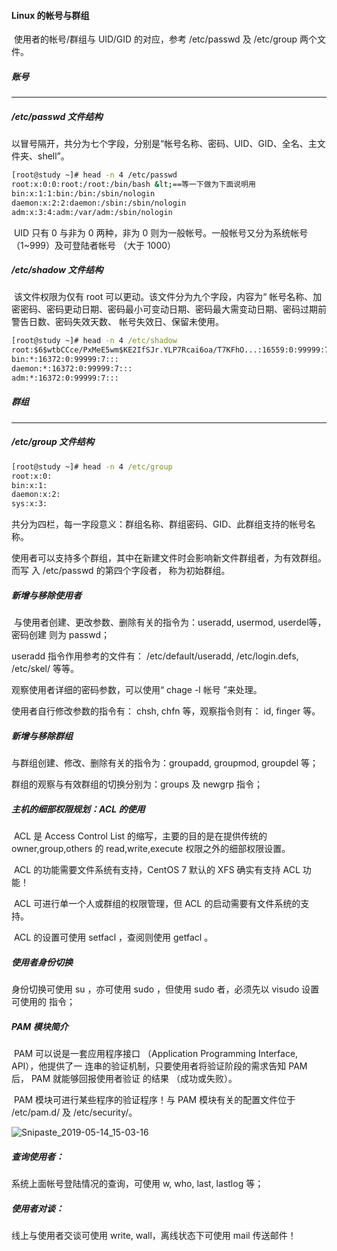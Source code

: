 #### Linux 的帐号与群组

​	使用者的帐号/群组与 UID/GID 的对应，参考 /etc/passwd 及 /etc/group 两个文件。

##### 账号

------

##### /etc/passwd 文件结构

​	以冒号隔开，共分为七个字段，分别是“帐号名称、密码、UID、GID、全名、主文件夹、shell”。

```bash
[root@study ~]# head -n 4 /etc/passwd
root:x:0:0:root:/root:/bin/bash &lt;==等一下做为下面说明用
bin:x:1:1:bin:/bin:/sbin/nologin
daemon:x:2:2:daemon:/sbin:/sbin/nologin
adm:x:3:4:adm:/var/adm:/sbin/nologin
```

​	UID 只有 0 与非为 0 两种，非为 0 则为一般帐号。一般帐号又分为系统帐号 （1~999）及可登陆者帐号 （大于 1000）

#####  /etc/shadow 文件结构

​	该文件权限为仅有 root 可以更动。该文件分为九个字段，内容为“ 帐号名称、加密密码、密码更动日期、密码最小可变动日期、密码最大需变动日期、密码过期前警告日数、密码失效天数、 帐号失效日、保留未使用。

```cmd
[root@study ~]# head -n 4 /etc/shadow
root:$6$wtbCCce/PxMeE5wm$KE2IfSJr.YLP7Rcai6oa/T7KFhO...:16559:0:99999:7::: &lt;==下面说明用
bin:*:16372:0:99999:7:::
daemon:*:16372:0:99999:7:::
adm:*:16372:0:99999:7:::
```

##### 群组

------

##### /etc/group 文件结构

```cmd
[root@study ~]# head -n 4 /etc/group
root:x:0:
bin:x:1:
daemon:x:2:
sys:x:3:
```

共分为四栏，每一字段意义：群组名称、群组密码、GID、此群组支持的帐号名称。

使用者可以支持多个群组，其中在新建文件时会影响新文件群组者，为有效群组。而写
入 /etc/passwd 的第四个字段者， 称为初始群组。

##### 新增与移除使用者

​	与使用者创建、更改参数、删除有关的指令为：useradd, usermod, userdel等，密码创建
则为 passwd；

useradd 指令作用参考的文件有： /etc/default/useradd, /etc/login.defs, /etc/skel/ 等等。

观察使用者详细的密码参数，可以使用“ chage -l 帐号 ”来处理。

使用者自行修改参数的指令有： chsh, chfn 等，观察指令则有： id, finger 等。

##### 新增与移除群组

与群组创建、修改、删除有关的指令为：groupadd, groupmod, groupdel 等；

群组的观察与有效群组的切换分别为：groups 及 newgrp 指令；

##### 主机的细部权限规划：ACL 的使用

​	ACL 是 Access Control List 的缩写，主要的目的是在提供传统的 owner,group,others 的
read,write,execute 权限之外的细部权限设置。

​	ACL 的功能需要文件系统有支持，CentOS 7 默认的 XFS 确实有支持 ACL 功能！

​	ACL 可进行单一个人或群组的权限管理，但 ACL 的启动需要有文件系统的支持。

​	ACL 的设置可使用 setfacl ，查阅则使用 getfacl 。

##### 使用者身份切换

身份切换可使用 su ，亦可使用 sudo ，但使用 sudo 者，必须先以 visudo 设置可使用的
指令；

##### PAM 模块简介

​	PAM 可以说是一套应用程序接口 （Application Programming Interface, API），他提供了一
连串的验证机制，只要使用者将验证阶段的需求告知 PAM 后， PAM 就能够回报使用者验证
的结果 （成功或失败）。

​	PAM 模块可进行某些程序的验证程序！与 PAM 模块有关的配置文件位于 /etc/pam.d/ 及
/etc/security/。

![Snipaste_2019-05-14_15-03-16](images/Snipaste_2019-05-14_15-03-16.png)

##### 查询使用者：

系统上面帐号登陆情况的查询，可使用 w, who, last, lastlog 等；

##### 使用者对谈：

线上与使用者交谈可使用 write, wall，离线状态下可使用 mail 传送邮件！